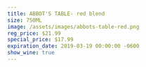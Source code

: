 ```yaml
---
title: ABBOT'S TABLE- red blend
size: 750ML
image: /assets/images/abbots-table-red.png
reg_price: $21.99
special_price: $17.99
expiration_date: 2019-03-19 00:00:00 -0600
show_wine: true
---
```


